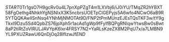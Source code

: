 $START$0Tr1gsO7H9gcRv0u4L7pnXpPZgT4m1LXVbj6/iJ0iYU/TMqZR2hYBXT58FgOethg4NhkhYgNSNIxX3K5ncbrsUOETpClGEPyjs5A6wfo4NCwO6aB9R5YTQQKAwIlSnNsq4YNhMjNMOTAt9D/FNP2tPmMUnzEJEsTQsTKF3w/tY9gTkxI9Dzu5Sd4QpbZS76jpXph5r1acAd1gWp9fFylfBQPgRNIqwYtwsBw0sBwt8aP2tiRtZoVIRULJAVYpK6Ixr4FRSY7N2+YaRLsKzeZX8M2PqU7x/a7LMBN9YL9PXUZRawU6QnDjOq28lfIzwJf$END$